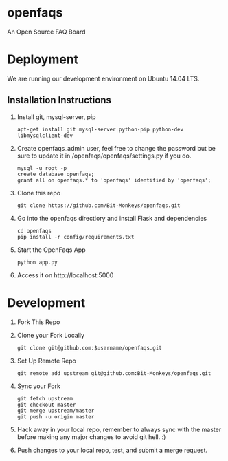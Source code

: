 # openfaqs

An Open Source FAQ Board 

# Deployment  

We are running our development environment on Ubuntu 14.04 LTS. 

## Installation Instructions 

1. Install git, mysql-server, pip

    `apt-get install git mysql-server python-pip python-dev libmysqlclient-dev`

2. Create openfaqs_admin user, feel free to change the password but be sure to update it in /openfaqs/openfaqs/settings.py if you do. 

    ```
    mysql -u root -p 
    create database openfaqs; 
    grant all on openfaqs.* to 'openfaqs' identified by 'openfaqs';
    ```
    
3. Clone this repo 

	`git clone https://github.com/Bit-Monkeys/openfaqs.git`
	
4. Go into the openfaqs directiory and install Flask and dependencies 

	```
	cd openfaqs
	pip install -r config/requirements.txt
	```

6. Start the OpenFaqs App 
    
    ```
    python app.py 
    ```

7. Access it on http://localhost:5000 


# Development  

1. Fork This Repo 

2. Clone your Fork Locally 

	`git clone git@github.com:$username/openfaqs.git`

3. Set Up Remote Repo 

	`git remote add upstream git@github.com:Bit-Monkeys/openfaqs.git`

4. Sync your Fork  
	
	``` 
	git fetch upstream 
	git checkout master 
	git merge upstream/master 
	git push -u origin master
	```

5. Hack away in your local repo, remember to always sync with the master before making any major changes to avoid git hell. :) 
6. Push changes to your local repo, test, and submit a merge request. 

